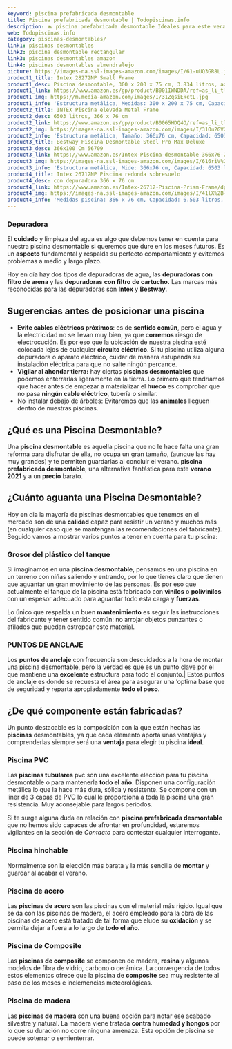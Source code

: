 ```yaml
---
keyword: piscina prefabricada desmontable
title: Piscina prefabricada desmontable | Todopiscinas.info
description: 🏊 piscina prefabricada desmontable Ideales para este verano 2021. Aquí puedes comprar piscina prefabricada desmontable y comparar con otras similares. No dejes escapar piscina prefabricada desmontable a un precio realmente tentador.
web: Todopiscinas.info
category: piscinas-desmontables/
link1: piscinas desmontables
link2: piscina desmontable rectangular
link3: piscinas desmontables amazon
link4: piscinas desmontables almendralejo
picture: https://images-na.ssl-images-amazon.com/images/I/61-uUQ3GR8L.jpg
product1_title: Intex 28272NP Small Frame
product1_desc: Piscina desmontable, 300 x 200 x 75 cm, 3.834 litros, azul
product1_link: https://www.amazon.es/gp/product/B001IWNDDA/ref=as_li_tl?ie=UTF8&camp=3638&creative=24630&creativeASIN=B001IWNDDA&linkCode=as2&tag=todopiscinas0e-21&linkId=25b9d647487c889cb6ef56ed63f50ca1
product1_img: https://m.media-amazon.com/images/I/31ZqsiEkctL.jpg
product1_info: 'Estructura metálica, Medidas: 300 x 200 x 75 cm, Capacidad: 3.834 litros, Para 6 personas (+ 6 años), Fácil montaje, Forma rectangular'
product2_title: INTEX Piscina elevada Metal Frame
product2_desc: 6503 litros, 366 x 76 cm
product2_link: https://www.amazon.es/gp/product/B0065HDQ4O/ref=as_li_tl?ie=UTF8&camp=3638&creative=24630&creativeASIN=B0065HDQ4O&linkCode=as2&tag=todopiscinas0e-21&linkId=ed2430e3ba564d3527ee103df33ed7b3
product2_img: https://images-na.ssl-images-amazon.com/images/I/31Ou2GV2SAL.jpg
product2_info: 'Estructura metálica, Tamaño: 366x76 cm, Capacidad: 6503 litros, Forma circular, De 4 a 7 personas (+6 años)'
product3_title: Bestway Piscina Desmontable Steel Pro Max Deluxe
product3_desc: 366x100 Cm 56709
product3_link: https://www.amazon.es/Intex-Piscina-desmontable-366x76-28210NP/dp/B0065HDQ4O?__mk_es_ES=%C3%85M%C3%85%C5%BD%C3%95%C3%91&crid=25UQGV9HG2INI&dchild=1&keywords=piscinas+desmontables&qid=1615854176&sprefix=piscinas+dem%2Caps%2C201&sr=8-5&linkCode=ll1&tag=todopiscinas0e-21&linkId=34f200977c6cbaab1f3f4d9ac0e64755&language=es_ES&ref_=as_li_ss_tl
product3_img: https://images-na.ssl-images-amazon.com/images/I/616riV%2BiY3L.jpg
product3_info: 'Estructura metálica, Mide: 366x76 cm, Capacidad: 6503 litros, De 4 a 7 personas mayores de 6 años, Forma circular, Tecnología Super-Tough'
product4_title: Intex 26712NP Piscina redonda sobresuelo
product4_desc: con depuradora 366 x 76 cm
product4_link: https://www.amazon.es/Intex-26712-Piscina-Prism-Frame/dp/B07FB823GL?__mk_es_ES=%C3%85M%C3%85%C5%BD%C3%95%C3%91&dchild=1&keywords=piscinas+desmontables+con+depuradora&qid=1615936418&sr=8-5&linkCode=ll1&tag=todopiscinas0e-21&linkId=d98699de7830cd471766fa1daa36de34&language=es_ES&ref_=as_li_ss_tl
product4_img: https://images-na.ssl-images-amazon.com/images/I/41lX%2B-YpibL.jpg
product4_info: 'Medidas piscina: 366 x 76 cm, Capacidad: 6.503 litros, Incluye depuradora de cartucha A, Lona resistente triple capa'
---
```




### Depuradora

El **cuidado** y limpieza del agua es algo que debemos tener en cuenta para nuestra piscina desmontable si queremos que dure en los meses futuros. Es un **aspecto** fundamental y respalda su perfecto comportamiento y evitemos problemas a medio y largo plazo.

Hoy en día hay dos tipos de depuradoras de agua, las **depuradoras con filtro de arena** y  las **depuradoras** **con filtro de cartucho.** Las marcas más reconocidas para las depuradoras son **Intex** y **Bestway**.


## Sugerencias antes de posicionar una piscina



*   **Evite cables eléctricos próximos**: es de **sentido común**, pero el agua y la electricidad no se llevan muy bien, ya que **corremos** riesgo de electrocución. Es por eso que la ubicación de nuestra piscina esté colocada lejos de cualquier **circuito eléctrico**. Si tu piscina utiliza alguna depuradora o aparato eléctrico, cuidar de manera estupenda su instalación eléctrica para que no salte ningún percance.
*   **Vigilar al ahondar tierra:** hay ciertas **piscinas desmontables** que podemos enterrarlas ligeramente en la tierra. Lo primero  que tendríamos que hacer antes de empezar a materializar el **hueco** es comprobar que no pasa **ningún cable eléctrico**, tubería o similar.
*   No instalar debajo de árboles: Evitaremos que las **animales** lleguen dentro de nuestras piscinas.
## ¿Qué es una Piscina Desmontable?

Una **piscina desmontable** es aquella piscina que no le hace falta una gran reforma para disfrutar de ella, no ocupa un gran tamaño, (aunque las hay muy grandes) y te permiten guardarlas al concluir el verano.  **piscina prefabricada desmontable**, una alternativa fantástica para este **verano 2021** y a un **precio** barato.


## ¿Cuánto aguanta una Piscina Desmontable?

Hoy en dia la mayoría de piscinas desmontables que tenemos en el mercado son de una **calidad** capaz para resistir un verano y muchos más (en cualquier caso que se mantengan las recomendaciones del fabricante). Seguido vamos a mostrar varios puntos a tener en cuenta para tu piscina:


### Grosor del plástico del tanque

Si imaginamos en una **piscina desmontable**, pensamos en una piscina en un terreno con niñas saliendo y entrando, por lo que tienes claro que tienen que aguantar un gran movimiento de las personas. Es por eso que actualmente el tanque de la piscina está fabricado con **vinilos** o **polivinilos** con un espesor adecuado para aguantar todo esta carga y **fuerzas**.

Lo único que respalda un	 buen **mantenimiento** es seguir las instrucciones del fabricante y tener sentido común: no arrojar objetos punzantes o afilados que puedan estropear este material.


### PUNTOS DE ANCLAJE

Los **puntos de anclaje** con frecuencia son descuidados a la hora de montar una piscina desmontable, pero la verdad es que es un punto clave por el que mantiene una **excelente** estructura para todo el conjunto.| Estos puntos de anclaje es donde se recuesta el área para asegurar una ’optima base que de seguridad y reparta apropiadamente **todo el peso**.


## ¿De qué componente están fabricadas?

Un punto destacable es la composición con la que están hechas las **piscinas** desmontables, ya que cada elemento aporta unas ventajas y comprenderlas siempre será una **ventaja** para elegir tu piscina **ideal**.


### Piscina  PVC

Las **piscinas tubulares** pvc son una excelente elección para tu piscina desmontable o para mantenerla **todo el año**. Disponen una configuración metálica lo que la hace más dura, sólida y resistente. Se compone con un liner de 3 capas de PVC lo cual le proporciona a toda la piscina una gran resistencia. Muy aconsejable para largos periodos.

Si te surge alguna duda en relación con **piscina prefabricada desmontable** que no hemos sido capaces de afrontar en profundidad, estaremos vigilantes en la sección de _Contacto_ para contestar cualquier interrogante.


### Piscina hinchable

Normalmente son la elección más barata y la más sencilla de **montar** y guardar al acabar el verano.


### Piscina de acero

Las **piscinas de acero** son las piscinas con el material más rígido. Igual que se da con las piscinas de madera, el acero empleado para la obra de las piscinas de acero está tratado de tal forma que elude su **oxidación** y se permita dejar a fuera a lo largo de **todo el año**.


### Piscina de Composite

Las **piscinas de composite** se componen de madera, **resina** y algunos modelos de fibra de vidrio, carbono o cerámica. La convergencia de todos estos elementos ofrece que la piscina de **composite** sea muy resistente al paso de los meses e inclemencias meteorológicas.


### Piscina de madera

Las **piscinas de madera** son una buena opción para notar ese acabado silvestre y natural. La madera viene tratada **contra humedad y hongos** por lo que su duración no corre ninguna amenaza. Esta opción de piscina se puede soterrar o semienterrar.

<stats-list :link1=link1 :link2=link2 :link3=link3 :link4=link4 :category=category></stats-list>

<external-banner></external-banner>


<brand-panel :title=product1_title :desc=product1_desc :img=product1_img :link=product1_link></brand-panel>